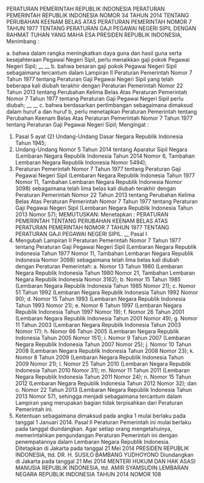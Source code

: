  PERATURAN PEMERINTAH REPUBLIK INDONESIA PERATURAN PEMERINTAH REPUBLIK INDONESIA NOMOR 34 TAHUN 2014 TENTANG PERUBAHAN KEENAM BELAS ATAS PERATURAN PEMERINTAH NOMOR 7 TAHUN 1977 TENTANG PERATURAN GAJI PEGAWAI NEGERI SIPIL
DENGAN RAHMAT TUHAN YANG MAHA ESA PRESIDEN REPUBLIK INDONESIA,
Menimbang :

a. bahwa dalam rangka meningkatkan daya guna dan hasil guna serta kesejahteraan Pegawai Negeri Sipil, perlu menaikkan gaji pokok Pegawai Negeri Sipil; __ __ b. bahwa besaran gaji pokok Pegawai Negeri Sipil sebagaimana tercantum dalam Lampiran II Peraturan Pemerintah Nomor 7 Tahun 1977 tentang Peraturan Gaji Pegawai Negeri Sipil yang telah beberapa kali diubah terakhir dengan Peraturan Pemerintah Nomor 22 Tahun 2013 tentang Perubahan Kelima Belas Atas Peraturan Pemerintah Nomor 7 Tahun 1977 tentang Peraturan Gaji Pegawai Negeri Sipil perlu diubah; __ __ c. bahwa berdasarkan pertimbangan sebagaimana dimaksud dalam huruf a dan huruf b, perlu menetapkan Peraturan Pemerintah tentang Perubahan Keenam Belas Atas Peraturan Pemerintah Nomor 7 Tahun 1977 tentang Peraturan Gaji Pegawai Negeri Sipil;
Mengingat :

1. Pasal 5 ayat (2) Undang-Undang Dasar Negara Republik Indonesia Tahun 1945;
2. Undang-Undang Nomor 5 Tahun 2014 tentang Aparatur Sipil Negara (Lembaran Negara Republik Indonesia Tahun 2014 Nomor 6, Tambahan Lembaran Negara Republik Indonesia Nomor 5494);
3. Peraturan Pemerintah Nomor 7 Tahun 1977 tentang Peraturan Gaji Pegawai Negeri Sipil (Lembaran Negara Republik Indonesia Tahun 1977 Nomor 11, Tambahan Lembaran Negara Republik Indonesia Nomor 3098) sebagaimana telah lima belas kali diubah terakhir dengan Peraturan Pemerintah Nomor 22 Tahun 2013 tentang Perubahan Kelima Belas Atas Peraturan Pemerintah Nomor 7 Tahun 1977 tentang Peraturan Gaji Pegawai Negeri Sipil (Lembaran Negara Republik Indonesia Tahun 2013 Nomor 57);
MEMUTUSKAN:
 Menetapkan : PERATURAN PEMERINTAH TENTANG PERUBAHAN KEENAM BELAS ATAS PERATURAN PEMERINTAH NOMOR 7 TAHUN 1977 TENTANG PERATURAN GAJI PEGAWAI NEGERI SIPIL. __
Pasal I
1. Mengubah Lampiran II Peraturan Pemerintah Nomor 7 Tahun 1977 tentang Peraturan Gaji Pegawai Negeri Sipil (Lembaran Negara Republik Indonesia Tahun 1977 Nomor 11, Tambahan Lembaran Negara Republik Indonesia Nomor 3098) sebagaimana telah lima belas kali diubah dengan Peraturan Pemerintah:
a. Nomor 13 Tahun 1980 (Lembaran Negara Republik Indonesia Tahun 1980 Nomor 21, Tambahan Lembaran Negara Republik Indonesia Nomor 3162);
b. Nomor 15 Tahun 1985 (Lembaran Negara Republik Indonesia Tahun 1985 Nomor 21);
c. Nomor 51 Tahun 1992 (Lembaran Negara Republik Indonesia Tahun 1992 Nomor 90);
d. Nomor 15 Tahun 1993 (Lembaran Negara Republik Indonesia Tahun 1993 Nomor 21);
e. Nomor 6 Tahun 1997 (Lembaran Negara Republik Indonesia Tahun 1997 Nomor 19);
f. Nomor 26 Tahun 2001 (Lembaran Negara Republik Indonesia Tahun 2001 Nomor 49);
g. Nomor 11 Tahun 2003 (Lembaran Negara Republik Indonesia Tahun 2003 Nomor 17);
h. Nomor 66 Tahun 2005 (Lembaran Negara Republik Indonesia Tahun 2005 Nomor 151);
i. Nomor 9 Tahun 2007 (Lembaran Negara Republik Indonesia Tahun 2007 Nomor 25);
j. Nomor 10 Tahun 2008 (Lembaran Negara Republik Indonesia Tahun 2008 Nomor 23);
k. Nomor 8 Tahun 2009 (Lembaran Negara Republik Indonesia Tahun 2009 Nomor 21);
l. Nomor 25 Tahun 2010 (Lembaran Negara Republik Indonesia Tahun 2010 Nomor 31);
m. Nomor 11 Tahun 2011 (Lembaran Negara Republik Indonesia Tahun 2011 Nomor 24);
n. Nomor 15 Tahun 2012 (Lembaran Negara Republik Indonesia Tahun 2012 Nomor 32); dan
o. Nomor 22 Tahun 2013 (Lembaran Negara Republik Indonesia Tahun 2013 Nomor 57), sehingga menjadi sebagaimana tercantum dalam Lampiran yang merupakan bagian tidak terpisahkan dari Peraturan Pemerintah ini.
2. Ketentuan sebagaimana dimaksud pada angka 1 mulai berlaku pada tanggal 1 Januari 2014.
Pasal II
Peraturan Pemerintah ini mulai berlaku pada tanggal diundangkan.
Agar setiap orang mengetahuinya, memerintahkan pengundangan Peraturan Pemerintah ini dengan penempatannya dalam Lembaran Negara Republik Indonesia. Ditetapkan di Jakarta pada tanggal 21 Mei 2014 PRESIDEN REPUBLIK INDONESIA, ttd. DR. H. SUSILO BAMBANG YUDHOYONO Diundangkan di Jakarta pada tanggal 21 Mei 2014 MENTERI HUKUM DAN HAK ASASI MANUSIA REPUBLIK INDONESIA, ttd. AMIR SYAMSUDIN LEMBARAN NEGARA REPUBLIK INDONESIA TAHUN 2014 NOMOR 108